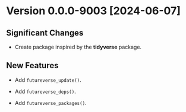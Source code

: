 # Version 0.0.0-9003 [2024-06-07]

## Significant Changes

 * Create package inspired by the **tidyverse** package.
 
## New Features

 * Add `futureverse_update()`.
 
 * Add `futureverse_deps()`.
 
 * Add `futureverse_packages()`.
 
